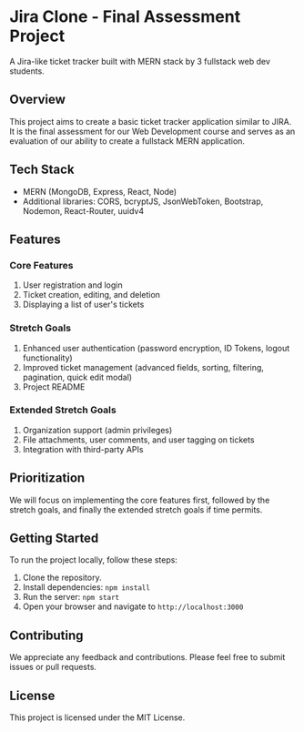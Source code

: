 # Jira Clone - Final Assessment Project

A Jira-like ticket tracker built with MERN stack by 3 fullstack web dev students.

## Overview

This project aims to create a basic ticket tracker application similar to JIRA. It is the final assessment for our Web Development course and serves as an evaluation of our ability to create a fullstack MERN application.

## Tech Stack

- MERN (MongoDB, Express, React, Node)
- Additional libraries: CORS, bcryptJS, JsonWebToken, Bootstrap, Nodemon, React-Router, uuidv4

## Features

### Core Features

1. User registration and login
2. Ticket creation, editing, and deletion
3. Displaying a list of user's tickets

### Stretch Goals

1. Enhanced user authentication (password encryption, ID Tokens, logout functionality)
2. Improved ticket management (advanced fields, sorting, filtering, pagination, quick edit modal)
3. Project README

### Extended Stretch Goals

1. Organization support (admin privileges)
2. File attachments, user comments, and user tagging on tickets
3. Integration with third-party APIs

## Prioritization

We will focus on implementing the core features first, followed by the stretch goals, and finally the extended stretch goals if time permits.

## Getting Started

To run the project locally, follow these steps:

1. Clone the repository.
2. Install dependencies: `npm install`
3. Run the server: `npm start`
4. Open your browser and navigate to `http://localhost:3000`

## Contributing

We appreciate any feedback and contributions. Please feel free to submit issues or pull requests.

## License

This project is licensed under the MIT License.
